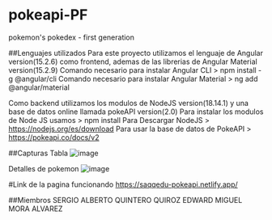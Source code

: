 # pokeapi-PF
pokemon's pokedex - first generation

##Lenguajes utilizados
Para este proyecto utilizamos el lenguaje de Angular version(15.2.6) como frontend, ademas de las librerias de Angular Material version(15.2.9)
Comando necesario para instalar Angular CLI > npm install -g @angular/cli
Comando necesario para instalar Angular Material > ng add @angular/material

Como backend utilizamos los modulos de NodeJS version(18.14.1) y una base de datos online llamada pokeAPI version(2.0)
Para instalar los modulos de Node JS usamos > npm install
Para Descargar NodeJS > https://nodejs.org/es/download
Para usar la base de datos de PokeAPI > https://pokeapi.co/docs/v2

##Capturas
Tabla
![image](https://github.com/Saqq89/pokeapi-PF/assets/115855807/0d6df827-7836-4cfd-8dc4-2db2ac171358)

Detalles de pokemon
![image](https://github.com/Saqq89/pokeapi-PF/assets/115855807/1c67a786-55c8-4b60-a04c-f437b0dcc4a3)

#Link de la pagina funcionando
https://saqqedu-pokeapi.netlify.app/

##Miembros
SERGIO ALBERTO QUINTERO QUIROZ
EDWARD MIGUEL MORA ALVAREZ
